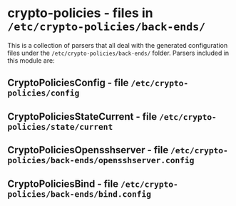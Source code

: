 crypto-policies - files in ``/etc/crypto-policies/back-ends/``
==============================================================

This is a collection of parsers that all deal with the generated configuration
files under the ``/etc/crypto-policies/back-ends/`` folder.  Parsers included
in this module are:

CryptoPoliciesConfig - file ``/etc/crypto-policies/config``
-----------------------------------------------------------

CryptoPoliciesStateCurrent - file ``/etc/crypto-policies/state/current``
------------------------------------------------------------------------

CryptoPoliciesOpensshserver - file ``/etc/crypto-policies/back-ends/opensshserver.config``
------------------------------------------------------------------------------------------

CryptoPoliciesBind - file ``/etc/crypto-policies/back-ends/bind.config``
------------------------------------------------------------------------